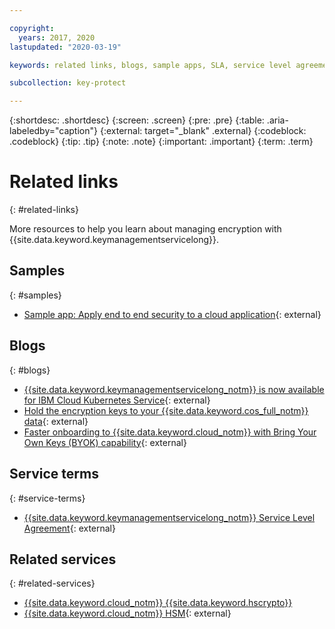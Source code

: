 ```yaml
---

copyright:
  years: 2017, 2020
lastupdated: "2020-03-19"

keywords: related links, blogs, sample apps, SLA, service level agreement

subcollection: key-protect

---
```


{:shortdesc: .shortdesc}
{:screen: .screen}
{:pre: .pre}
{:table: .aria-labeledby="caption"}
{:external: target="_blank" .external}
{:codeblock: .codeblock}
{:tip: .tip}
{:note: .note}
{:important: .important}
{:term: .term}

# Related links
{: #related-links}

More resources to help you learn about managing encryption with {{site.data.keyword.keymanagementservicelong}}.

## Samples
{: #samples}

- [Sample app: Apply end to end security to a cloud application](https://github.com/IBM-Cloud/secure-file-storage){: external}

## Blogs
{: #blogs}

- [{{site.data.keyword.keymanagementservicelong_notm}} is now available for IBM Cloud Kubernetes Service](https://www.ibm.com/cloud/blog/ibm-key-protect-is-now-available-for-ibm-cloud-kubernetes-service){: external}
- [Hold the encryption keys to your {{site.data.keyword.cos_full_notm}} data](https://www.ibm.com/w3-techblog/use-cases/2018/06/encryption-keys-cloud-object-storage/){: external}
- [Faster onboarding to {{site.data.keyword.cloud_notm}} with Bring Your Own Keys (BYOK) capability](https://www.ibm.com/w3-techblog/security/2018/06/byok-key-protect/){: external}

## Service terms
{: #service-terms}

- [{{site.data.keyword.keymanagementservicelong_notm}} Service Level Agreement](https://www.ibm.com/software/sla/sladb.nsf/sla/bm-7603-03){: external}

## Related services
{: #related-services}

- [{{site.data.keyword.cloud_notm}} {{site.data.keyword.hscrypto}}](/docs/hs-crypto?topic=hs-crypto-get-started)
- [{{site.data.keyword.cloud_notm}} HSM](https://www.ibm.com/cloud/hardware-security-module){: external}

